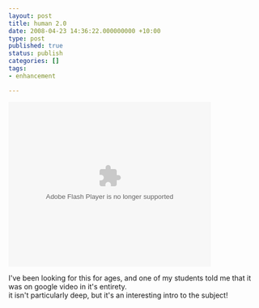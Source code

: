 ```yaml
---
layout: post
title: human 2.0
date: 2008-04-23 14:36:22.000000000 +10:00
type: post
published: true
status: publish
categories: []
tags:
- enhancement

---
```

<p><embed src="http://video.google.com/googleplayer.swf?docid=2160815834239891699&amp;hl=en" id="VideoPlayback" style="width: 400px; height: 326px" type="application/x-shockwave-flash"></embed></p>
<p>I've been looking for this for ages, and one of my students told me that it was on google video in it's entirety.<br />
it isn't particularly deep, but it's an interesting intro to the subject!</p>
